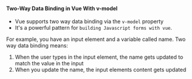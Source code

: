 #### Two-Way Data Binding in Vue With v-model

- Vue supports two way data binding via the `v-model` property
- It's a powerful pattern for `building Javascript forms with vue`.

For example, you have an input element and a variable called name. Two way data binding means:

1. When the user types in the input element, the name gets updated to match the value in the input
2. When you update the name, the input elements content gets updated
